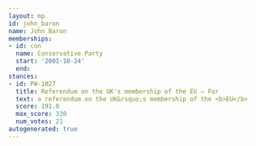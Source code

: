 ```yaml
---
layout: mp
id: john_baron
name: John Baron
memberships:
- id: con
  name: Conservative Party
  start: '2001-10-24'
  end: 
stances:
- id: PW-1027
  title: Referendum on the UK's membership of the EU — For
  text: a referendum on the UK&rsquo;s membership of the <b>EU</b>
  score: 191.0
  max_score: 330
  num_votes: 21
autogenerated: true
---
```

